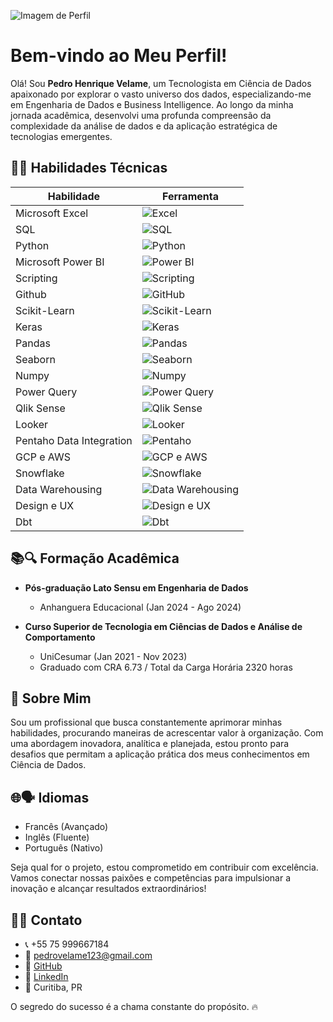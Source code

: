 ![Imagem de Perfil](https://media.licdn.com/dms/image/D4D16AQHphNsFnNGyvg/profile-displaybackgroundimage-shrink_350_1400/0/1707866525413?e=1713398400&v=beta&t=EYRaWfPlGVQM-Ru3IVZcVMePmR28M8ZtOZSQNaLj3G4)
# Bem-vindo ao Meu Perfil! 

Olá! Sou **Pedro Henrique Velame**, um Tecnologista em Ciência de Dados apaixonado por explorar o vasto universo dos dados, especializando-me em Engenharia de Dados e Business Intelligence. Ao longo da minha jornada acadêmica, desenvolvi uma profunda compreensão da complexidade da análise de dados e da aplicação estratégica de tecnologias emergentes.


## 🔧💼 Habilidades Técnicas

| Habilidade                       | Ferramenta                                                     |
| -------------------------------- | -------------------------------------------------------------- |
| Microsoft Excel                  | ![Excel](https://img.icons8.com/office/40/000000/microsoft-excel-2019.png)                          |
| SQL                              | ![SQL](https://img.icons8.com/ios/40/000000/sql.png)                              |
| Python                           | ![Python](https://img.icons8.com/ios/40/000000/python.png)                        |
| Microsoft Power BI               | ![Power BI](https://img.icons8.com/color/40/000000/power-bi.png)                     |
| Scripting                        | ![Scripting](https://img.icons8.com/material-rounded/40/000000/code.png)                  |
| Github                           | ![GitHub](https://img.icons8.com/material-rounded/40/000000/github.png)                        |
| Scikit-Learn                     | ![Scikit-Learn](https://img.icons8.com/ios/40/000000/machine-learning.png)            |
| Keras                            | ![Keras](https://img.icons8.com/ios/40/000000/neural-network.png)                          |
| Pandas                           | ![Pandas](https://img.icons8.com/color/40/000000/pandas.png)                        |
| Seaborn                          | ![Seaborn](https://img.icons8.com/color/40/000000/seaborn.png)                      |
| Numpy                            | ![Numpy](https://img.icons8.com/color/40/000000/numpy.png)                          |
| Power Query                      | ![Power Query](https://img.icons8.com/ios/40/000000/sql-query.png)              |
| Qlik Sense                       | ![Qlik Sense](https://img.icons8.com/color/40/000000/qlik.png)                |
| Looker                           | ![Looker](https://img.icons8.com/color/40/000000/looker.png)                        |
| Pentaho Data Integration         | ![Pentaho](https://img.icons8.com/dusk/40/000000/pentaho.png)                      |
| GCP e AWS                        | ![GCP e AWS](https://img.icons8.com/color/40/000000/google-cloud.png)                   |
| Snowflake                        | ![Snowflake](https://img.icons8.com/color/40/000000/snowflake.png)                  |
| Data Warehousing                 | ![Data Warehousing](https://img.icons8.com/ios/40/000000/data-warehouse.png)    |
| Design e UX                      | ![Design e UX](https://img.icons8.com/ios/40/000000/design-thinking.png)               |
| Dbt                              | ![Dbt](https://img.icons8.com/dusk/40/000000/etl.png)                              |

## 📚🔍 Formação Acadêmica

- **Pós-graduação Lato Sensu em Engenharia de Dados**
  - Anhanguera Educacional (Jan 2024 - Ago 2024)

- **Curso Superior de Tecnologia em Ciências de Dados e Análise de Comportamento**
  - UniCesumar (Jan 2021 - Nov 2023)
  - Graduado com CRA 6.73 / Total da Carga Horária 2320 horas

## 💬 Sobre Mim

Sou um profissional que busca constantemente aprimorar minhas habilidades, procurando maneiras de acrescentar valor à organização. Com uma abordagem inovadora, analítica e planejada, estou pronto para desafios que permitam a aplicação prática dos meus conhecimentos em Ciência de Dados.

## 🌐🗣️ Idiomas

- Francês (Avançado)
- Inglês (Fluente)
- Português (Nativo)

Seja qual for o projeto, estou comprometido em contribuir com excelência. Vamos conectar nossas paixões e competências para impulsionar a inovação e alcançar resultados extraordinários!

## 📱📧 Contato

- 📞 +55 75 999667184
- 📧 pedrovelame123@gmail.com
- 💼 [GitHub](https://github.com/pedrohvel)
- 💼 [LinkedIn](https://www.linkedin.com/in/pedro-h-velame/)
- 📍 Curitiba, PR

O segredo do sucesso é a chama constante do propósito. 🔥
